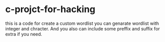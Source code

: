 # c-projct-for-hacking
this is a code for create a custom wordlist
you can genarate wordlist with integer and chracter.
And you also can include some    preffix   and    suffix for extra if you need.
